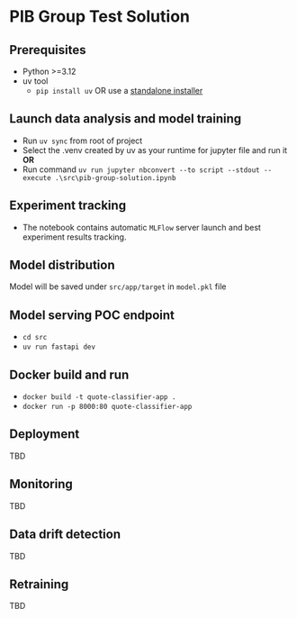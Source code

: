 # PIB Group Test Solution

## Prerequisites
- Python >=3.12
- uv tool
    - `pip install uv` OR use a [standalone installer](https://docs.astral.sh/uv/getting-started/installation/)

## Launch data analysis and model training
- Run `uv sync` from root of project
- Select the .venv created by uv as your runtime for jupyter file and run it
<br/>**OR**
- Run command `uv run jupyter nbconvert --to script --stdout --execute .\src\pib-group-solution.ipynb`

## Experiment tracking
- The notebook contains automatic `MLFlow` server launch and best experiment results tracking.

## Model distribution
Model will be saved under `src/app/target` in `model.pkl` file

## Model serving POC endpoint
- `cd src`
- `uv run fastapi dev`

## Docker build and run
- `docker build -t quote-classifier-app .`
- `docker run -p 8000:80 quote-classifier-app`

## Deployment
TBD
## Monitoring
TBD
## Data drift detection
TBD
## Retraining
TBD